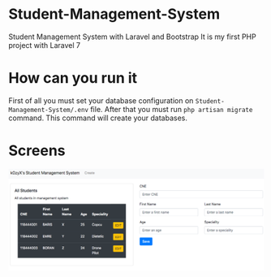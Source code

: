 # Student-Management-System
Student Management System with Laravel and Bootstrap
It is my first PHP project with Laravel 7

# How can you run it
First of all you must set your database configuration on `Student-Management-System/.env` file. 
After that you must run `php artisan migrate` command. This command will create your databases.

# Screens
<img src="./image.png"
    style="float: left; margin-right: 10px;" />
